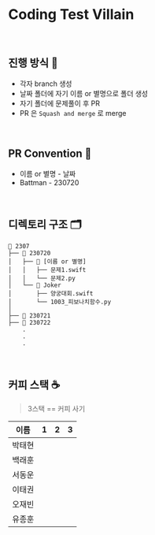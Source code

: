 # Coding Test Villain

<br>

## 진행 방식 📖

- 각자 branch 생성
- 날짜 폴더에 자기 이름 or 별명으로 폴더 생성
- 자기 폴더에 문제풀이 후 PR
- PR 은 `Squash and merge` 로 merge

<br>

## PR Convention 📏

- 이름 or 별명 - 날짜 
- Battman - 230720

<br>

## 디렉토리 구조 🗂️

```
📂 2307 
├── 📂 230720
│   ├── 📂 [이름 or 별명]
│   │   ├── 문제1.swift
│   │   └── 문제2.py
│   └── 📂 Joker
│       ├── 양궁대회.swift
│       └── 1003_피보나치함수.py
│
├── 📂 230721
├── 📂 230722
    .
    .
    .
```

<br>

## 커피 스택 ☕️

> 3스택 == 커피 사기

| 이름 | 1 | 2 | 3 | 
|------|---|---|---|
|박태현|   |   |   | 
|백래훈|   |   |   |
|서동운|   |   |   | 
|이태권|   |   |   |
|오재빈|   |   |   |
|유종훈|   |   |   |
